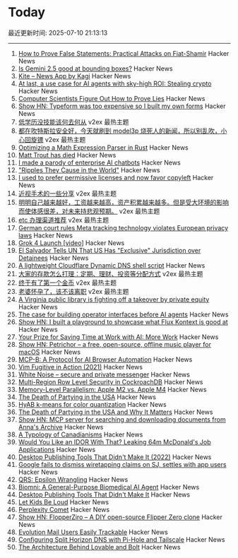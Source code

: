 # Today

最近更新时间: 2025-07-10 21:13:13

--- 
1. [How to Prove False Statements: Practical Attacks on Fiat-Shamir](https://www.quantamagazine.org/computer-scientists-figure-out-how-to-prove-lies-20250709/) Hacker News
2. [Is Gemini 2.5 good at bounding boxes?](https://simedw.com/2025/07/10/gemini-bounding-boxes/) Hacker News
3. [Kite – News App by Kagi](https://kite.kagi.com/) Hacker News
4. [At last, a use case for AI agents with sky-high ROI: Stealing crypto](https://www.theregister.com/2025/07/10/ai_agents_automatically_steal_cryptocurrency/) Hacker News
5. [Computer Scientists Figure Out How to Prove Lies](https://www.quantamagazine.org/computer-scientists-figure-out-how-to-prove-lies-20250709/) Hacker News
6. [Show HN: Typeform was too expensive so I built my own forms](https://www.ikiform.com/) Hacker News
7. [低学历没技能该何去何从](https://www.v2ex.com/t/1144238) v2ex 最热主题
8. [都在吹特斯拉安全好，今天就刷到 model3p 烧死人的新闻，所以别乱吹，小心回旋镖](https://www.v2ex.com/t/1144222) v2ex 最热主题
9. [Optimizing a Math Expression Parser in Rust](https://rpallas.xyz/math-parser/) Hacker News
10. [Matt Trout has died](https://www.shadowcat.co.uk/2025/07/09/ripples-they-cause-in-the-world/) Hacker News
11. [I made a parody of enterprise AI chatbots](https://github.com/muratcanozdemir/chatgpt-parody) Hacker News
12. ["Ripples They Cause in the World"](https://www.shadowcat.co.uk/2025/07/09/ripples-they-cause-in-the-world/) Hacker News
13. [I used to prefer permissive licenses and now favor copyleft](https://vitalik.eth.limo/general/2025/07/07/copyleft.html) Hacker News
14. [近视手术的一些分享](https://www.v2ex.com/t/1144188) v2ex 最热主题
15. [明明自己越来越好，工资越来越高，资产积累越来越多。但是受大环境的影响而使体感很差，对未来持悲观预期。](https://www.v2ex.com/t/1144164) v2ex 最热主题
16. [etc 办理渠道推荐](https://www.v2ex.com/t/1144154) v2ex 最热主题
17. [German court rules Meta tracking technology violates European privacy laws](https://therecord.media/german-court-meta-tracking-tech) Hacker News
18. [Grok 4 Launch [video]](https://twitter.com/xai/status/1943158495588815072) Hacker News
19. [El Salvador Tells UN That US Has "Exclusive" Jurisdiction over Detainees](https://www.techdirt.com/2025/07/09/el-salvador-throws-doj-under-the-bus-tells-un-that-us-has-exclusive-jurisdiction-over-renditioned-detainees/) Hacker News
20. [A lightweight Cloudflare Dynamic DNS shell script](https://github.com/fernvenue/cloudflare-ddns) Hacker News
21. [大家的存款怎么打理：定期、理财、投资等分配方式](https://www.v2ex.com/t/1144148) v2ex 最热主题
22. [终于有了第一个金币](https://www.v2ex.com/t/1144146) v2ex 最热主题
23. [老婆怀孕了，该不该离职](https://www.v2ex.com/t/1144145) v2ex 最热主题
24. [A Virginia public library is fighting off a takeover by private equity](https://lithub.com/a-virginia-public-library-is-fighting-off-a-threatened-takeover-by-private-equity/) Hacker News
25. [The case for building operator interfaces before AI agents](https://www.henrypray.com/writings/the-only-saas-feature-you-should-be-building) Hacker News
26. [Show HN: I built a playground to showcase what Flux Kontext is good at](https://fluxkontextlab.com) Hacker News
27. [Your Prize for Saving Time at Work with AI: More Work](https://www.wsj.com/lifestyle/careers/ai-work-free-time-51c8c92a) Hacker News
28. [Show HN: Petrichor – a free, open-source, offline music player for macOS](https://github.com/kushalpandya/Petrichor) Hacker News
29. [MCP-B: A Protocol for AI Browser Automation](https://mcp-b.ai/) Hacker News
30. [Vim Fugitive in Action (2021)](https://dzx.fr/blog/introduction-to-vim-fugitive/) Hacker News
31. [White Noise – secure and private messenger](https://www.whitenoise.chat/) Hacker News
32. [Multi-Region Row Level Security in CockroachDB](https://www.cockroachlabs.com/blog/fine-grained-access-control-row-level-security/) Hacker News
33. [Memory-Level Parallelism: Apple M2 vs. Apple M4](https://lemire.me/blog/2025/07/09/memory-level-parallelism-apple-m2-vs-apple-m4/) Hacker News
34. [The Death of Partying in the USA](https://www.derekthompson.org/p/the-death-of-partying-in-the-usaand) Hacker News
35. [HyAB k-means for color quantization](https://30fps.net/pages/hyab-kmeans/) Hacker News
36. [The Death of Partying in the USA and Why It Matters](https://www.derekthompson.org/p/the-death-of-partying-in-the-usaand) Hacker News
37. [Show HN: MCP server for searching and downloading documents from Anna's Archive](https://github.com/iosifache/annas-mcp) Hacker News
38. [A Typology of Canadianisms](https://dchp.arts.ubc.ca/how-to-use) Hacker News
39. [Would You Like an IDOR With That? Leaking 64m McDonald's Job Applications](https://ian.sh/mcdonalds) Hacker News
40. [Desktop Publishing Tools That Didn't Make It (2022)](https://tedium.co/2022/10/12/forgotten-desktop-publishing-tools-history/) Hacker News
41. [Google fails to dismiss wiretapping claims on SJ, settles with app users](https://news.ycombinator.com/item?id=44513750) Hacker News
42. [QRS: Epsilon Wrangling](https://www.tbray.org/ongoing/When/202x/2025/07/07/Epsilon-Wrangling) Hacker News
43. [Biomni: A General-Purpose Biomedical AI Agent](https://github.com/snap-stanford/Biomni) Hacker News
44. [Desktop Publishing Tools That Didn't Make It](https://tedium.co/2022/10/12/forgotten-desktop-publishing-tools-history/) Hacker News
45. [Let Kids Be Loud](https://www.afterbabel.com/p/let-kids-be-loud) Hacker News
46. [Perplexity Comet](https://comet.perplexity.ai/?a=b) Hacker News
47. [Show HN: FlopperZiro – A DIY open-source Flipper Zero clone](https://github.com/lraton/FlopperZiro) Hacker News
48. [Evolution Mail Users Easily Trackable](https://www.grepular.com/Evolution_Mail_Users_Easily_Trackable) Hacker News
49. [Configuring Split Horizon DNS with Pi-Hole and Tailscale](https://www.bentasker.co.uk/posts/blog/general/configuring-pihole-to-serve-different-records-to-different-clients.html) Hacker News
50. [The Architecture Behind Lovable and Bolt](https://www.beam.cloud/blog/agentic-apps) Hacker News
